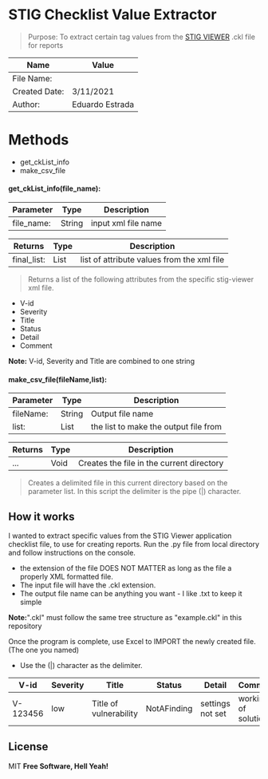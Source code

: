 # STIG Checklist Value Extractor
> Purpose: To extract certain tag values from the [STIG VIEWER](https://public.cyber.mil/stigs/srg-stig-tools/) .ckl file for reports 


| Name | Value |
| ------ | ------ |
| File Name: |   |
| Created Date: | 3/11/2021 |
| Author: | Eduardo Estrada|


# Methods
- get_ckList_info
- make_csv_file

#### get_ckList_info(file_name):

| Parameter | Type | Description |
| ------ | ------ |------ |
| file_name: |  String | input xml file name
    
| Returns | Type | Description |
| ------ | ------ |------ |
| final_list: |  List | list of attribute values from the xml file


> Returns a list of the following attributes from the specific stig-viewer xml file.

- V-id
- Severity
- Title
- Status
- Detail
- Comment
	
	
**Note:** V-id, Severity and Title are combined to one string


#### make_csv_file(fileName,list):

| Parameter | Type | Description |
| ------ | ------ |------ |
| fileName: |  String | Output file name
| list: |  List | the list to make the output file from

| Returns | Type | Description |
| ------ | ------ |------ |
| ...  | Void | Creates the file in the current directory

> Creates a delimited file in this current directory based on the parameter list. In this script the delimiter is the pipe (|) character.

## How it works
I wanted to extract specific values from the STIG Viewer application checklist file, to use for creating reports.
Run the .py file from local directory and follow instructions on the console.
- the extension of the file DOES NOT MATTER as long as the file a properly XML formatted file.
- The input file will have the .ckl extension.
- The output file name can be anything you want - I like .txt to keep it simple

**Note:**".ckl" must follow the same tree structure as "example.ckl" in this repository

Once the program is complete, use Excel to IMPORT the newly created file. (The one you named)
- Use the (|) character as the delimiter.

| V-id     | Severity | Title                  | Status      | Detail          | Comment             |
| -----    | ---------| -----------------------| ------------| ----------------|  -------------------|
| V-123456 | low      | Title of vulnerability | NotAFinding |settings not set | working of solution!








## License
MIT
**Free Software, Hell Yeah!**

